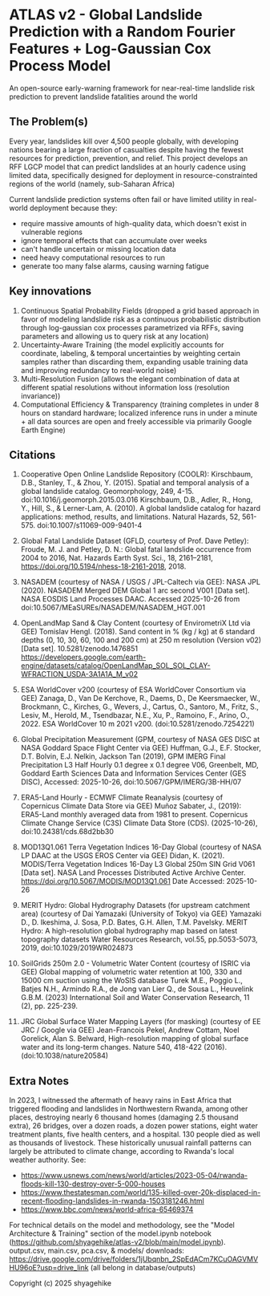 # ATLAS v2 - Global Landslide Prediction with a Random Fourier Features + Log-Gaussian Cox Process Model
An open-source early-warning framework for near-real-time landslide risk prediction to prevent landslide fatalities around the world 

## The Problem(s)
Every year, landslides kill over 4,500 people globally, with developing nations bearing a large fraction of casualties despite having the fewest resources for prediction, prevention, and relief.
This project develops an RFF LGCP model that can predict landslides at an hourly cadence using limited data, specifically designed for deployment in resource-constrainted regions of the world (namely, sub-Saharan Africa)

Current landslide prediction systems often fail or have limited utility in real-world deployment because they:
- require massive amounts of high-quality data, which doesn't exist in vulnerable regions
- ignore temporal effects that can accumulate over weeks
- can't handle uncertain or missing location data
- need heavy computational resources to run
- generate too many false alarms, causing warning fatigue

## Key innovations
1. Continuous Spatial Probability Fields (dropped a grid based approach in favor of modeling landslide risk as a continuous probabilistic distribution through log-gaussian cox processes parametrized via RFFs, saving parameters and allowing us to query risk at any location)
3. Uncertainty-Aware Training (the model explicitly accounts for coordinate, labeling, & temporal uncertainties by weighting certain samples rather than discarding them, expanding usable training data and improving redundancy to real-world noise)
4. Multi-Resolution Fusion (allows the elegant combination of data at different spatial resolutions without information loss (resolution invariance))
5. Computational Efficiency & Transparency (training completes in under 8 hours on standard hardware; localized inference runs in under a minute + all data sources are open and freely accessible via primarily Google Earth Engine)

## Citations
1. Cooperative Open Online Landslide Repository (COOLR):
Kirschbaum, D.B., Stanley, T., & Zhou, Y. (2015). Spatial and temporal analysis of a global landslide catalog. Geomorphology, 249, 4-15. doi:10.1016/j.geomorph.2015.03.016
Kirschbaum, D.B., Adler, R., Hong, Y., Hill, S., & Lerner-Lam, A. (2010). A global landslide catalog for hazard applications: method, results, and limitations. Natural Hazards, 52, 561-575. doi:10.1007/s11069-009-9401-4

2. Global Fatal Landslide Dataset (GFLD, courtesy of Prof. Dave Petley):
Froude, M. J. and Petley, D. N.: Global fatal landslide occurrence from 2004 to 2016, Nat. Hazards Earth Syst. Sci., 18, 2161–2181, https://doi.org/10.5194/nhess-18-2161-2018, 2018.

3. NASADEM (courtesy of NASA / USGS / JPL-Caltech via GEE):
NASA JPL (2020). NASADEM Merged DEM Global 1 arc second V001 [Data set]. NASA EOSDIS Land Processes DAAC. Accessed 2025-10-26 from doi:10.5067/MEaSUREs/NASADEM/NASADEM_HGT.001

4. OpenLandMap Sand & Clay Content (courtesy of EnvirometriX Ltd via GEE)
Tomislav Hengl. (2018). Sand content in % (kg / kg) at 6 standard depths (0, 10, 30, 60, 100 and 200 cm) at 250 m resolution (Version v02) [Data set]. 10.5281/zenodo.1476851
https://developers.google.com/earth-engine/datasets/catalog/OpenLandMap_SOL_SOL_CLAY-WFRACTION_USDA-3A1A1A_M_v02

5. ESA WorldCover v200 (courtesy of ESA WorldCover Consortium via GEE)
Zanaga, D., Van De Kerchove, R., Daems, D., De Keersmaecker, W., Brockmann, C., Kirches, G., Wevers, J., Cartus, O., Santoro, M., Fritz, S., Lesiv, M., Herold, M., Tsendbazar, N.E., Xu, P., Ramoino, F., Arino, O., 2022. ESA WorldCover 10 m 2021 v200. (doi:10.5281/zenodo.7254221)

6. Global Precipitation Measurement (GPM, courtesy of NASA GES DISC at NASA Goddard Space Flight Center via GEE)
Huffman, G.J., E.F. Stocker, D.T. Bolvin, E.J. Nelkin, Jackson Tan (2019), GPM IMERG Final Precipitation L3 Half Hourly 0.1 degree x 0.1 degree V06, Greenbelt, MD, Goddard Earth Sciences Data and Information Services Center (GES DISC), Accessed: 2025-10-26, doi:10.5067/GPM/IMERG/3B-HH/07

7. ERA5-Land Hourly - ECMWF Climate Reanalysis (courtesy of Copernicus Climate Data Store via GEE)
Muñoz Sabater, J., (2019): ERA5-Land monthly averaged data from 1981 to present. Copernicus Climate Change Service (C3S) Climate Data Store (CDS). (2025-10-26), doi:10.24381/cds.68d2bb30

8. MOD13Q1.061 Terra Vegetation Indices 16-Day Global (courtesy of NASA LP DAAC at the USGS EROS Center via GEE)
Didan, K. (2021). MODIS/Terra Vegetation Indices 16-Day L3 Global 250m SIN Grid V061 [Data set]. NASA Land Processes Distributed Active Archive Center. https://doi.org/10.5067/MODIS/MOD13Q1.061 Date Accessed: 2025-10-26

9. MERIT Hydro: Global Hydrography Datasets (for upstream catchment area) (courtesy of Dai Yamazaki (University of Tokyo) via GEE)
Yamazaki D., D. Ikeshima, J. Sosa, P.D. Bates, G.H. Allen, T.M. Pavelsky. MERIT Hydro: A high-resolution global hydrography map based on latest topography datasets Water Resources Research, vol.55, pp.5053-5073, 2019, doi:10.1029/2019WR024873

10. SoilGrids 250m 2.0 - Volumetric Water Content (courtesy of ISRIC via GEE)
Global mapping of volumetric water retention at 100, 330 and 15000 cm suction using the WoSIS database Turek M.E., Poggio L., Batjes N.H., Armindo R.A., de Jong van Lier Q., de Sousa L., Heuvelink G.B.M. (2023) International Soil and Water Conservation Research, 11 (2), pp. 225-239.

11. JRC Global Surface Water Mapping Layers (for masking) (courtesy of EE JRC / Google via GEE)
Jean-Francois Pekel, Andrew Cottam, Noel Gorelick, Alan S. Belward, High-resolution mapping of global surface water and its long-term changes. Nature 540, 418-422 (2016). (doi:10.1038/nature20584)

## Extra Notes

In 2023, I witnessed the aftermath of heavy rains in East Africa that triggered flooding and landslides in Northwestern Rwanda, among other places, destroying nearly 6 thousand homes (damaging 2.5 thousand extra), 26 bridges, over a dozen roads, a dozen power stations, eight water treatment plants, five health centers, and a hospital. 130 people died as well as thousands of livestock. These historically unusual rainfall patterns can largely be attributed to climate change, according to Rwanda's local weather authority. See:
- https://www.usnews.com/news/world/articles/2023-05-04/rwanda-floods-kill-130-destroy-over-5-000-houses
- https://www.thestatesman.com/world/135-killed-over-20k-displaced-in-recent-flooding-landslides-in-rwanda-1503181246.html
- https://www.bbc.com/news/world-africa-65469374


For technical details on the model and methodology, see the "Model Architecture & Training" section of the model.ipynb notebook (https://github.com/shyagehike/atlas-v2/blob/main/model.ipynb).
output.csv, main.csv, pca.csv, & models/ downloads: https://drive.google.com/drive/folders/1jUbqnbn_2SpEdACm7KCuOAGVMVHU96oE?usp=drive_link (all belong in database/outputs)

Copyright (c) 2025 shyagehike
